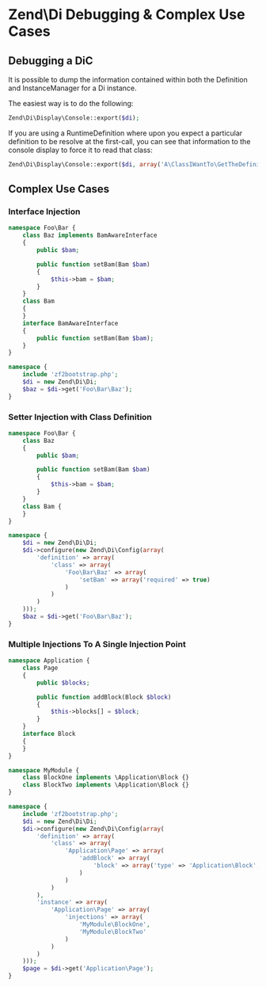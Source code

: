 # Zend\\Di Debugging & Complex Use Cases

## Debugging a DiC

It is possible to dump the information contained within both the Definition and InstanceManager for
a Di instance.

The easiest way is to do the following:

```php
Zend\Di\Display\Console::export($di);
```

If you are using a RuntimeDefinition where upon you expect a particular definition to be resolve at
the first-call, you can see that information to the console display to force it to read that class:

```php
Zend\Di\Display\Console::export($di, array('A\ClassIWantTo\GetTheDefinitionFor'));
```

## Complex Use Cases

### Interface Injection

```php
namespace Foo\Bar {
    class Baz implements BamAwareInterface
    {
        public $bam;

        public function setBam(Bam $bam)
        {
            $this->bam = $bam;
        }
    }
    class Bam
    {
    }
    interface BamAwareInterface
    {
        public function setBam(Bam $bam);
    }
}

namespace {
    include 'zf2bootstrap.php';
    $di = new Zend\Di\Di;
    $baz = $di->get('Foo\Bar\Baz');
}
```

### Setter Injection with Class Definition

```php
namespace Foo\Bar {
    class Baz
    {
        public $bam;

        public function setBam(Bam $bam)
        {
            $this->bam = $bam;
        }
    }
    class Bam {
    }
}

namespace {
    $di = new Zend\Di\Di;
    $di->configure(new Zend\Di\Config(array(
        'definition' => array(
            'class' => array(
                'Foo\Bar\Baz' => array(
                    'setBam' => array('required' => true)
                )
            )
        )
    )));
    $baz = $di->get('Foo\Bar\Baz');
}
```

### Multiple Injections To A Single Injection Point

```php
namespace Application {
    class Page
    {
        public $blocks;

        public function addBlock(Block $block)
        {
            $this->blocks[] = $block;
        }
    }
    interface Block
    {
    }
}

namespace MyModule {
    class BlockOne implements \Application\Block {}
    class BlockTwo implements \Application\Block {}
}

namespace {
    include 'zf2bootstrap.php';
    $di = new Zend\Di\Di;
    $di->configure(new Zend\Di\Config(array(
        'definition' => array(
            'class' => array(
                'Application\Page' => array(
                    'addBlock' => array(
                        'block' => array('type' => 'Application\Block', 'required' => true)
                    )
                )
            )
        ),
        'instance' => array(
            'Application\Page' => array(
                'injections' => array(
                    'MyModule\BlockOne',
                    'MyModule\BlockTwo'
                )
            )
        )
    )));
    $page = $di->get('Application\Page');
}
```
